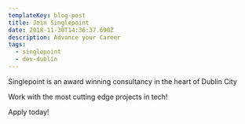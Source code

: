 ```yaml
---
templateKey: blog-post
title: Join Singlepoint
date: 2018-11-30T14:36:37.690Z
description: Advance your Career
tags:
  - singlepoint
  - dev-dublin
---
```

Singlepoint is an award winning consultancy in the heart of Dublin City

Work with the most cutting edge projects in tech!

Apply today!
